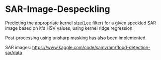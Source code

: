 # SAR-Image-Despeckling
Predicting the appropriate kernel size(Lee filter) for a given speckled SAR image based on it's HSV values, using kernel ridge regression.

Post-processing using unsharp masking has also been implemented. 

SAR images: https://www.kaggle.com/code/samvram/flood-detection-sar/data

